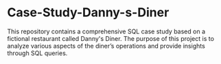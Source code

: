 # Case-Study-Danny-s-Diner
This repository contains a comprehensive SQL case study based on a fictional restaurant called Danny's Diner. The purpose of this project is to analyze various aspects of the diner’s operations and provide insights through SQL queries.
